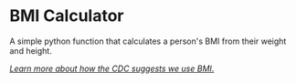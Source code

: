# **BMI Calculator**

A simple python function that calculates a person's BMI from their weight and height. 

[_Learn more about how the CDC suggests we use BMI_.](https://www.cdc.gov/obesity/adult/defining.html)
